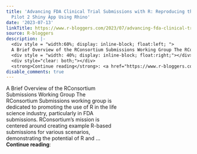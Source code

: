 ```yaml
---
title: 'Advancing FDA Clinical Trial Submissions with R: Reproducing the R Submissions
  Pilot 2 Shiny App Using Rhino'
date: '2023-07-13'
linkTitle: https://www.r-bloggers.com/2023/07/advancing-fda-clinical-trial-submissions-with-r-reproducing-the-r-submissions-pilot-2-shiny-app-using-rhino/
source: R-bloggers
description: |-
  <div style = "width:60%; display: inline-block; float:left; ">
  A Brief Overview of the RConsortium Submissions Working Group The RConsortium Submissions working group is dedicated to promoting the use of R in the life science industry, particularly in FDA submissions. RConsortium’s mission is centered around creating example R-based submissions for various scenarios, demonstrating the potential of R and ...</div>
  <div style = "width: 40%; display: inline-block; float:right;"></div>
  <div style="clear: both;"></div>
  <strong>Continue reading</strong>: <a href="https://www.r-bloggers.com/2023/07/a ...
disable_comments: true
---
```

<div style = "width:60%; display: inline-block; float:left; ">
A Brief Overview of the RConsortium Submissions Working Group The RConsortium Submissions working group is dedicated to promoting the use of R in the life science industry, particularly in FDA submissions. RConsortium’s mission is centered around creating example R-based submissions for various scenarios, demonstrating the potential of R and ...</div>
<div style = "width: 40%; display: inline-block; float:right;"></div>
<div style="clear: both;"></div>
<strong>Continue reading</strong>: <a href="https://www.r-bloggers.com/2023/07/a ...